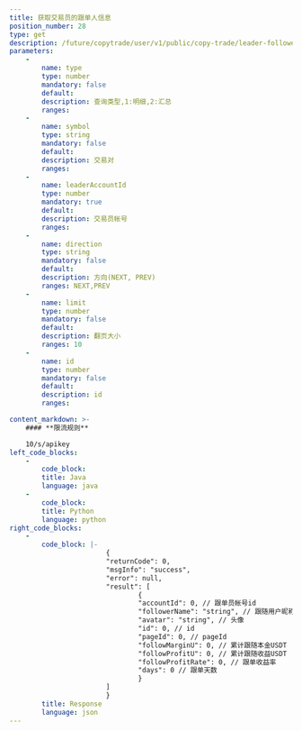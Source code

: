 ```yaml
---
title: 获取交易员的跟单人信息
position_number: 28
type: get
description: /future/copytrade/user/v1/public/copy-trade/leader-follower-page
parameters:
    -
        name: type
        type: number
        mandatory: false
        default:
        description: 查询类型,1:明细,2:汇总
        ranges:
    -
        name: symbol
        type: string
        mandatory: false
        default:
        description: 交易对
        ranges:
    -
        name: leaderAccountId
        type: number
        mandatory: true
        default:
        description: 交易员帐号
        ranges:
    -
        name: direction
        type: string
        mandatory: false
        default:
        description: 方向(NEXT, PREV)
        ranges: NEXT,PREV
    -
        name: limit
        type: number
        mandatory: false
        default:
        description: 翻页大小
        ranges: 10
    -
        name: id
        type: number
        mandatory: false
        default:
        description: id
        ranges:

content_markdown: >-
    #### **限流规则**

    10/s/apikey
left_code_blocks:
    -
        code_block:
        title: Java
        language: java
    -
        code_block:
        title: Python
        language: python
right_code_blocks:
    -
        code_block: |-
                        {
                        "returnCode": 0,
                        "msgInfo": "success",
                        "error": null,
                        "result": [
                                {
                                "accountId": 0, // 跟单员帐号id
                                "followerName": "string", // 跟随用户昵称
                                "avatar": "string", // 头像
                                "id": 0, // id
                                "pageId": 0, // pageId
                                "followMarginU": 0, // 累计跟随本金USDT
                                "followProfitU": 0, // 累计跟随收益USDT
                                "followProfitRate": 0, // 跟单收益率
                                "days": 0 // 跟单天数
                                }
                        ]
                        }
        title: Response
        language: json
---
```

